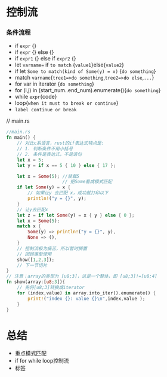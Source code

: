 # 控制流
### 条件流程
- if `expr` {}
- if `expr` {} else {}
- if `expr1` {} else if `expr2` {} 
- let  `varname=` if `to match` {`value1`}else{`value2`}
- if let `Some to match(kind of Some(y) = x)` {`do something`}
- match `varname`{`tree1=>do something`,`tree2=>do else`,`...`}
- for var in iterator {`do something`}
- for (i,j) in (start_num..end_num).enumerate(){`do something`}
- while `expr`{code}
- loop{`when it must to break or continue`}
- `label continue or break`

// main.rs
```rs
//main.rs
fn main() {
    // 对比c系语言，rust的if表达式特点是:
    // 1. 判断条件不用小括号
    // 2. 条件是表达式，不是语句
    let x = 5;
    let y = if x == 5 { 10 } else { 17 };

    let x = Some(5); //装载5
                     // 把Some看成模式匹配
    if let Some(y) = x {
        // 如果让y 去匹配 x，成功就打印以下
        println!("y = {}", y);
    }
    // 让y去匹配x 
    let z = if let Some(y) = x { y } else { 0 };
    let x = Some(5);
    match x {
        Some(y) => println!("y = {}", y),
        None => (),
    }
    // 控制流极为痛苦，所以暂时搁置
    // 回顾类型使用
    show([1,2,3]);
    // 下一节切片
}
// 注意：array的类型为 [u8;3]，这是一个整体，即 [u8;3]!=[u8;4]
fn show(array:[u8;3]){
    // 先将[u8;3]转换成iterator
    for (index,value) in array.into_iter().enumerate() {
        print!("index {}: value {}\n",index,value );
    }
}
```
# 总结
- 重点模式匹配
- if for while loop控制流
- 标签
